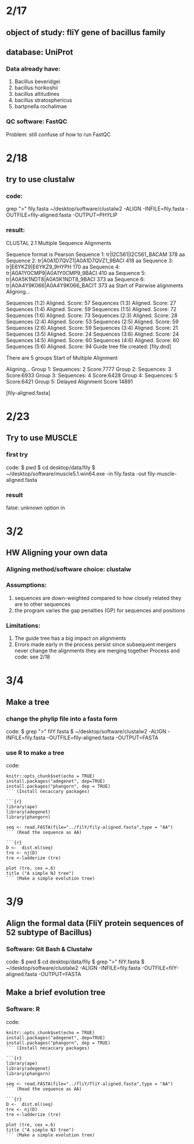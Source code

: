 # 2/17
## object of study: fliY gene of bacillus family
## database: UniProt

### Data already have:
1) Bacillus beveridgei
2) bacillus horikoshii
3) bacillus altitudines
4) bacillus stratosphericus
5) bartpnella rochalimae

### QC software: FastQC

Problem: still confuse of how to run FastQC

# 2/18
## try to use clustalw
### code:
grep ">" fily.fasta
~/desktop/software/clustalw2 -ALIGN -INFILE=fily.fasta -OUTFILE=fily-aligned.fasta -OUTPUT=PHYLIP

### result:
CLUSTAL 2.1 Multiple Sequence Alignments


Sequence format is Pearson
Sequence 1: tr|I2C561|I2C561_BACAM           378 aa
Sequence 2: tr|A0A1D7QVZ1|A0A1D7QVZ1_9BACI   418 aa
Sequence 3: tr|E6YKZ9|E6YKZ9_9HYPH           170 aa
Sequence 4: tr|A0A1Y0CMP9|A0A1Y0CMP9_9BACI   410 aa
Sequence 5: tr|A0A5K1NDT8|A0A5K1NDT8_9BACI   373 aa
Sequence 6: tr|A0A4Y9K066|A0A4Y9K066_BACIT   373 aa
Start of Pairwise alignments
Aligning...

Sequences (1:2) Aligned. Score:  57
Sequences (1:3) Aligned. Score:  27
Sequences (1:4) Aligned. Score:  59
Sequences (1:5) Aligned. Score:  72
Sequences (1:6) Aligned. Score:  73
Sequences (2:3) Aligned. Score:  28
Sequences (2:4) Aligned. Score:  53
Sequences (2:5) Aligned. Score:  59
Sequences (2:6) Aligned. Score:  59
Sequences (3:4) Aligned. Score:  21
Sequences (3:5) Aligned. Score:  24
Sequences (3:6) Aligned. Score:  24
Sequences (4:5) Aligned. Score:  60
Sequences (4:6) Aligned. Score:  60
Sequences (5:6) Aligned. Score:  94
Guide tree file created:   [fily.dnd]

There are 5 groups
Start of Multiple Alignment

Aligning...
Group 1: Sequences:   2      Score:7777
Group 2: Sequences:   3      Score:6933
Group 3: Sequences:   4      Score:6428
Group 4: Sequences:   5      Score:6421
Group 5:                     Delayed
Alignment Score 14891

[fily-aligned.fasta]

# 2/23
## Try to use MUSCLE

### first try
code:
$ pwd
$ cd desktop/data/fily
$ ~/desktop/software/muscle5.1.win64.exe -in fily.fasta -out fily-muscle-aligned.fasta

### result
false: unknown option in

# 3/2
## HW Aligning your own data
### Aligning method/software choice: clustalw
### Assumptions:
1) sequences are down-weighted compared to how closely related they are to other sequences
2) the program varies the gap penalties (GP) for sequences and positions
### Limitations:
1) The guide tree has a big impact on alignments
2) Errors made early in the process persist since subsequent mergers never change the alignments they are merging together
Process and code: see 2/18

# 3/4
## Make a tree
### change the phylip file into a fasta form
code:
$ grep ">" filY.fasta
$ ~/desktop/software/clustalw2 -ALIGN -INFILE=fily.fasta -OUTFILE=fily-aligned.fasta -OUTPUT=FASTA
### use R to make a tree
code:
```{r setup, include=FALSE}
knitr::opts_chunk$set(echo = TRUE)
install.packages("adegenet", dep=TRUE)
install.packages("phangorn", dep = TRUE)
``` (Install necaccary packages)

```{r}
library(ape)
library(adegenet)
library(phangorn)

seq <- read.FASTA(file="../filY/fily-aligned.fasta",type = "AA")
``` (Read the sequence as AA)

```{r}
D <-  dist.ml(seq)
tre <- nj(D)
tre <-ladderize (tre)

plot (tre, cex =.6)
title ("A simple NJ tree")
``` (Make a simple evolution tree)
```

# 3/9
## Align the formal data (FliY protein sequences of 52 subtype of Bacillus)
### Software: Git Bash & Clustalw
code:
$ pwd
$ cd desktop/data/fily
$ grep ">" filY.fasta
$ ~/desktop/software/clustalw2 -ALIGN -INFILE=fily.fasta -OUTFILE=filY-aligned.fasta -OUTPUT=FASTA

## Make a brief evolution tree
### Software: R
code:
```{r setup, include=FALSE}
knitr::opts_chunk$set(echo = TRUE)
install.packages("adegenet", dep=TRUE)
install.packages("phangorn", dep = TRUE)
``` (Install necaccary packages)

```{r}
library(ape)
library(adegenet)
library(phangorn)

seq <- read.FASTA(file="../fliY/fliY-aligned.fasta",type = "AA")
``` (Read the sequence as AA)

```{r}
D <-  dist.ml(seq)
tre <- nj(D)
tre <-ladderize (tre)

plot (tre, cex =.6)
title ("A simple NJ tree")
``` (Make a simple evolution tree)
```

